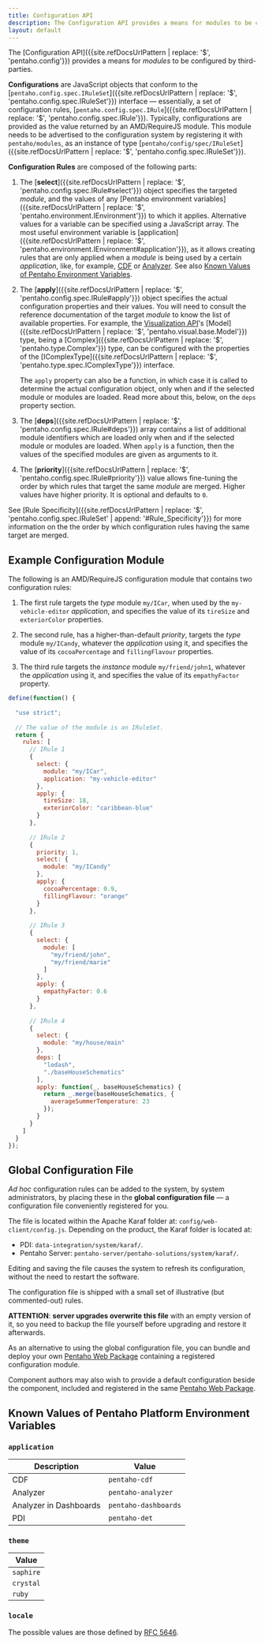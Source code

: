 ```yaml
---
title: Configuration API
description: The Configuration API provides a means for modules to be configured by third-parties.
layout: default
---
```


The 
[Configuration API]({{site.refDocsUrlPattern | replace: '$', 'pentaho.config'}}) 
provides a means for _modules_ to be configured by third-parties.

**Configurations** are JavaScript objects that conform to the 
[`pentaho.config.spec.IRuleSet`]({{site.refDocsUrlPattern | replace: '$', 'pentaho.config.spec.IRuleSet'}}) interface
— essentially, a set of configuration rules,
[`pentaho.config.spec.IRule`]({{site.refDocsUrlPattern | replace: '$', 'pentaho.config.spec.IRule'}}).
Typically, 
configurations are provided as the value returned by an AMD/RequireJS module.
This module needs to be advertised to the configuration system by registering it with `pentaho/modules`,
as an instance of type 
[`pentaho/config/spec/IRuleSet`]({{site.refDocsUrlPattern | replace: '$', 'pentaho.config.spec.IRuleSet'}}).

**Configuration Rules** are composed of the following parts:

1. The [**select**]({{site.refDocsUrlPattern | replace: '$', 'pentaho.config.spec.IRule#select'}}) object
   specifies the targeted _module_, and the values of any 
   [Pentaho environment variables]({{site.refDocsUrlPattern | replace: '$', 'pentaho.environment.IEnvironment'}})
   to which it applies. Alternative values for a variable can be specified using a JavaScript array. 
   The most useful environment variable is 
   [application]({{site.refDocsUrlPattern | replace: '$', 'pentaho.environment.IEnvironment#application'}}),
   as it allows creating rules that are only applied when a _module_ is being used by 
   a certain _application_, like, for example, 
   [CDF](https://community.hitachivantara.com/docs/DOC-1009859-cdf-dashboard-framework) or 
   [Analyzer](https://www.hitachivantara.com/en-us/products/big-data-integration-analytics/pentaho-business-analytics.html).
   See also [Known Values of Pentaho Environment Variables](#known-values-of-pentaho-platform-environment-variables).
   
2. The [**apply**]({{site.refDocsUrlPattern | replace: '$', 'pentaho.config.spec.IRule#apply'}}) object
   specifies the actual configuration properties and their values.
   You will need to consult the reference documentation of the target _module_ to know 
   the list of available properties.
   For example, the [Visualization API](visual)'s 
   [Model]({{site.refDocsUrlPattern | replace: '$', 'pentaho.visual.base.Model'}}) type,
   being a [Complex]({{site.refDocsUrlPattern | replace: '$', 'pentaho.type.Complex'}}) type,
   can be configured with the properties of the 
   [IComplexType]({{site.refDocsUrlPattern | replace: '$', 'pentaho.type.spec.IComplexType'}}) interface.
   
   The `apply` property can also be a function, 
   in which case it is called to determine the actual configuration object, 
   only when and if the selected module or modules are loaded.
   Read more about this, below, on the `deps` property section.  
   
3. The [**deps**]({{site.refDocsUrlPattern | replace: '$', 'pentaho.config.spec.IRule#deps'}}) array 
   contains a list of additional module identifiers which are loaded 
   only when and if the selected module or modules are loaded.
   When `apply` is a function, then the values of the specified modules are given as arguments to it.
   
4. The [**priority**]({{site.refDocsUrlPattern | replace: '$', 'pentaho.config.spec.IRule#priority'}}) value
   allows fine-tuning the order by which rules that target the same _module_ are merged.
   Higher values have higher priority. It is optional and defaults to `0`. 

See 
[Rule Specificity]({{site.refDocsUrlPattern | replace: '$', 'pentaho.config.spec.IRuleSet' | append: '#Rule_Specificity'}}) 
for more information on the the order by which configuration rules having the same target are merged.


## Example Configuration Module

The following is an AMD/RequireJS configuration module that contains two configuration rules:

1. The first rule targets the _type_ module `my/ICar`,
when used by the `my-vehicle-editor` _application_,
and specifies the value of its `tireSize` and `exteriorColor` properties.

2. The second rule, has a higher-than-default _priority_, targets the _type_ module `my/ICandy`,
whatever the _application_ using it,
and specifies the value of its `cocoaPercentage` and `fillingFlavour` properties.

3. The third rule targets the _instance_ module `my/friend/john1`,
whatever the _application_ using it,
and specifies the value of its `empathyFactor` property.

```js
define(function() {
  
  "use strict";
  
  // The value of the module is an IRuleSet.
  return {
    rules: [
      // IRule 1
      {
        select: {
          module: "my/ICar",
          application: "my-vehicle-editor"
        },
        apply: {
          tireSize: 18,
          exteriorColor: "caribbean-blue"
        }
      },
    
      // IRule 2
      {
        priority: 1,
        select: {
          module: "my/ICandy"
        },
        apply: {
          cocoaPercentage: 0.9,
          fillingFlavour: "orange"
        }
      },
      
      // IRule 3
      {
        select: {
          module: [
            "my/friend/john", 
            "my/friend/marie"
          ]
        },
        apply: {
          empathyFactor: 0.6
        }
      },
      
      // IRule 4
      {
        select: {
          module: "my/house/main"
        },
        deps: [
          "lodash", 
          "./baseHouseSchematics"
        ],
        apply: function(_, baseHouseSchematics) {
          return _.merge(baseHouseSchematics, {
            averageSummerTemperature: 23
          });
        }
      }
    ]
  }
});
```

## Global Configuration File

_Ad hoc_ configuration rules can be added to the system, by system administrators, 
by placing these in the **global configuration file** — 
a configuration file conveniently registered for you.

The file is located within the Apache Karaf folder at: `config/web-client/config.js`.
Depending on the product, the Karaf folder is located at: 
- PDI: `data-integration/system/karaf/`.
- Pentaho Server: `pentaho-server/pentaho-solutions/system/karaf/`.

Editing and saving the file causes the system to refresh its configuration,
without the need to restart the software.

The configuration file is shipped with a small set of illustrative (but commented-out) rules.

**ATTENTION**: **server upgrades overwrite this file** with an empty version of it, 
so you need to backup the file yourself before upgrading and restore it afterwards.

As an alternative to using the global configuration file, 
you can bundle and deploy your own [Pentaho Web Package](web-package) 
containing a registered configuration module.

Component authors may also wish to provide a default configuration beside the component,
included and registered in the same [Pentaho Web Package](web-package). 


## Known Values of Pentaho Platform Environment Variables
### `application`

| Description             | Value                |
|-------------------------|----------------------|
| CDF                     | `pentaho-cdf`        |
| Analyzer                | `pentaho-analyzer`   |
| Analyzer in Dashboards  | `pentaho-dashboards` |
| PDI                     | `pentaho-det`        |

### `theme`

| Value       |
|-------------|
|`saphire`    |
|`crystal`    |
|`ruby`       |

### `locale`

The possible values are those defined by [RFC 5646](https://tools.ietf.org/html/rfc5646).

